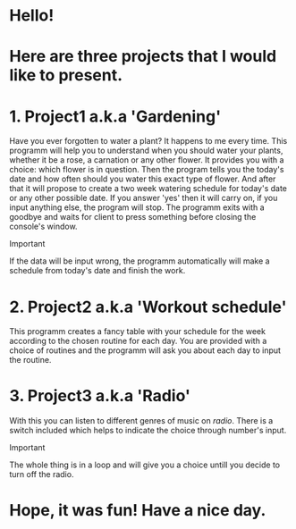 # Hello!
# Here are three projects that I would like to present.

# 1. Project1 a.k.a 'Gardening'
Have you ever forgotten to water a plant? It happens to me every time.
This programm will help you to understand when you should water your plants, whether it be a rose, a carnation or any other flower.
It provides you with a choice: which flower is in question.
Then the program tells you the today's date and how often should you water this exact type of flower.
And after that it will propose to create a two week watering schedule for today's date or any other possible date. 
If you answer 'yes' then it will carry on, if you input anything else, the program will stop.
The programm exits with a goodbye and waits for client to press something before closing the console's window.

> [!IMPORTANT]
> If the data will be input wrong, the programm automatically will make a schedule from today's date and finish the work. 

# 2. Project2 a.k.a 'Workout schedule'
This programm creates a fancy table with your schedule for the week according to the chosen routine for each day.
You are provided with a choice of routines and the programm will ask you about each day to input the routine.

# 3. Project3 a.k.a 'Radio'
With this you can listen to different genres of music on *radio*.
There is a switch included which helps to indicate the choice through number's input.

> [!IMPORTANT]
> The whole thing is in a loop and will give you a choice untill you decide to turn off the radio. 

# Hope, it was fun! Have a nice day.
